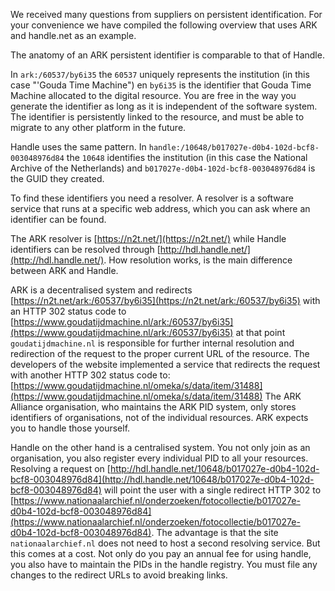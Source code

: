 
We received many questions from suppliers on persistent identification. For your convenience we have compiled the following overview that uses ARK and handle.net as an example.

The anatomy of an ARK persistent identifier is comparable to that of Handle. 

In `ark:/60537/by6i35` the `60537` uniquely represents the institution (in this case "'Gouda Time Machine") en `by6i35` is the identifier that Gouda Time Machine allocated to the digital resource. You are free in the way you generate the identifier as long as it is independent of the software system. The identifier is persistently linked to the resource, and must be able to migrate to any other platform in the future.   

Handle uses the same pattern. In `handle:/10648/b017027e-d0b4-102d-bcf8-003048976d84` the `10648` identifies the institution (in this case the National Archive of the Netherlands) and `b017027e-d0b4-102d-bcf8-003048976d84` is the GUID they created. 

To find these identifiers you need a resolver. A resolver is a software service that runs at a specific web address, which you can ask where an identifier can be found. 

The ARK resolver is [https://n2t.net/](https://n2t.net/) while Handle identifiers can be resolved through [http://hdl.handle.net/](http://hdl.handle.net/). How resolution works, is the main difference between ARK and Handle. 

ARK is a decentralised system and redirects [https://n2t.net/ark:/60537/by6i35](https://n2t.net/ark:/60537/by6i35)  with an HTTP 302 status code to [https://www.goudatijdmachine.nl/ark:/60537/by6i35](https://www.goudatijdmachine.nl/ark:/60537/by6i35) at that point `goudatijdmachine.nl` is responsible for further internal resolution and redirection of the request to the proper current URL of the resource. The developers of the website implemented a service that redirects the request with another HTTP 302 status code to: [https://www.goudatijdmachine.nl/omeka/s/data/item/31488](https://www.goudatijdmachine.nl/omeka/s/data/item/31488) The ARK Alliance organisation, who maintains the ARK PID system, only stores identifiers of organisations, not of the individual resources. ARK expects you to handle those yourself.

Handle on the other hand is a centralised system. You not only join as an organisation, you also register every individual PID to all your resources. Resolving a request on [http://hdl.handle.net/10648/b017027e-d0b4-102d-bcf8-003048976d84](http://hdl.handle.net/10648/b017027e-d0b4-102d-bcf8-003048976d84) will point the user with a single redirect HTTP 302 to [https://www.nationaalarchief.nl/onderzoeken/fotocollectie/b017027e-d0b4-102d-bcf8-003048976d84](https://www.nationaalarchief.nl/onderzoeken/fotocollectie/b017027e-d0b4-102d-bcf8-003048976d84). The advantage is that the site `nationaalarchief.nl` does not need to host a second resolving service. But this comes at a cost. Not only do you pay an annual fee for using handle, you also have to maintain the PIDs in the handle registry. You must file any changes to the redirect URLs to avoid breaking links.